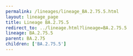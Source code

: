 ```yaml
---
permalink: /lineages/lineage_BA.2.75.5.html
layout: lineage_page
title: Lineage BA.2.75.5
redirect_to: ../lineage.html?lineage=BA.2.75.5
lineage: BA.2.75.5
parent: BA.2.75
children: ['BA.2.75.5']
---
```

